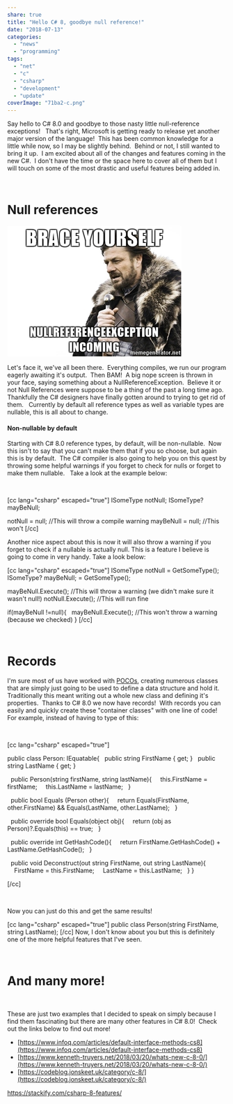 ```yaml
---
share: true
title: "Hello C# 8, goodbye null reference!"
date: "2018-07-13"
categories: 
  - "news"
  - "programming"
tags: 
  - "net"
  - "c"
  - "csharp"
  - "development"
  - "update"
coverImage: "71ba2-c.png"
---
```


Say hello to C# 8.0 and goodbye to those nasty little null-reference exceptions!   That's right, Microsoft is getting ready to release yet another major version of the language!  This has been common knowledge for a little while now, so I may be slightly behind.  Behind or not, I still wanted to bring it up.  I am excited about all of the changes and features coming in the new C#.  I don't have the time or the space here to cover all of them but I will touch on some of the most drastic and useful features being added in.

 

# Null references

[![Brace Yourself, NullRef Exception incoming](images/8535e-brace-yourself-nullreferenceexception-incoming.jpg)](https://dccoder.files.wordpress.com/2020/09/8535e-brace-yourself-nullreferenceexception-incoming.jpg)

Let's face it, we've all been there.  Everything compiles, we run our program eagerly awaiting it's output.  Then BAM!  A big nope screen is thrown in your face, saying something about a NullReferenceException.  Believe it or not Null References were suppose to be a thing of the past a long time ago.  Thankfully the C# designers have finally gotten around to trying to get rid of them.   Currently by default all reference types as well as variable types are nullable, this is all about to change.

#### Non-nullable by default

Starting with C# 8.0 reference types, by default, will be non-nullable.  Now this isn't to say that you can't make them that if you so choose, but again this is by default.  The C# compiler is also going to help you on this quest by throwing some helpful warnings if you forget to check for nulls or forget to make them nullable.   Take a look at the example below:

 

\[cc lang="csharp" escaped="true"\] ISomeType notNull; ISomeType? mayBeNull;

notNull = null; //This will throw a compile warning mayBeNull = null; //This won't \[/cc\]

Another nice aspect about this is now it will also throw a warning if you forget to check if a nullable is actually null. This is a feature I believe is going to come in very handy. Take a look below:

\[cc lang="csharp" escaped="true"\] ISomeType notNull = GetSomeType(); ISomeType? mayBeNull; = GetSomeType();

mayBeNull.Execute(); //This will throw a warning (we didn't make sure it wasn't null!) notNull.Execute(); //This will run fine

if(mayBeNull !=null){   mayBeNull.Execute(); //This won't throw a warning (because we checked) } \[/cc\]

 

# Records

I'm sure most of us have worked with [POCOs](https://en.wikipedia.org/wiki/Plain_old_CLR_object), creating numerous classes that are simply just going to be used to define a data structure and hold it.  Traditionally this meant writing out a whole new class and defining it's properties.  Thanks to C# 8.0 we now have records!  With records you can easily and quickly create these "container classes" with one line of code!  For example, instead of having to type of this:

 

\[cc lang="csharp" escaped="true"\]

public class Person: IEquatable<Person>{   public string FirstName { get; }   public string LastName { get; }

  public Person(string firstName, string lastName){     this.FirstName = firstName;     this.LastName = lastName;   }

  public bool Equals (Person other){     return Equals(FirstName, other.FirstName) && Equals(LastName, other.LastName);   }

  public override bool Equals(object obj){     return (obj as Person)?.Equals(this) == true;   }

  public override int GetHashCode(){     return FirstName.GetHashCode() + LastName.GetHashCode();   }

  public void Deconstruct(out string FirstName, out string LastName){     FirstName = this.FirstName;     LastName = this.LastName;   } }

\[/cc\]

 

Now you can just do this and get the same results!

\[cc lang="csharp" escaped="true"\] public class Person(string FirstName, string LastName); \[/cc\] Now, I don't know about you but this is definitely one of the more helpful features that I've seen.

 

# And many more!

 

These are just two examples that I decided to speak on simply because I find them fascinating but there are many other features in C# 8.0!  Check out the links below to find out more!

- [https://www.infoq.com/articles/default-interface-methods-cs8](https://www.infoq.com/articles/default-interface-methods-cs8)
- [https://www.kenneth-truyers.net/2018/03/20/whats-new-c-8-0/](https://www.kenneth-truyers.net/2018/03/20/whats-new-c-8-0/)
- [https://codeblog.jonskeet.uk/category/c-8/](https://codeblog.jonskeet.uk/category/c-8/)

https://stackify.com/csharp-8-features/
